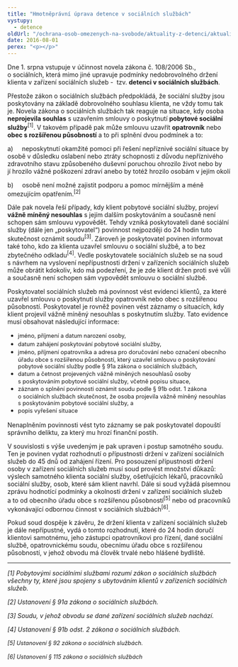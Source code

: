 ```yaml
---
title: "Hmotněprávní úprava detence v sociálních službách"
vystupy:
  - detence
oldUrl: "/ochrana-osob-omezenych-na-svobode/aktuality-z-detenci/aktuality-z-detenci-2016/hmotnepravni-uprava-detence-v-socialnich-sluzbach/"
date: 2016-08-01
perex: "<p></p>"
---
```


<!-- imported from the old website -->

<p>Dne 1. srpna vstupuje v účinnost novela zákona č. 108/2006 Sb., o sociálních, která mimo jiné upravuje podmínky nedobrovolného držení klienta v zařízení sociálních služeb -  tzv. <b>detenci v sociálních službách</b>.</p> <p>Přestože zákon o sociálních službách předpokládá, že sociální služby jsou poskytovány na základě dobrovolného souhlasu klienta, ne vždy tomu tak je. Novela zákona o sociálních službách tak reaguje na situace, kdy osoba <b>neprojevila souhlas</b> s uzavřením smlouvy o poskytnutí <b>pobytové sociální služby</b><sup>[1]</sup>. V takovém případě pak může smlouvu uzavřít <b>opatrovník</b> nebo <b>obec s rozšířenou působností</b> a to při splnění dvou podmínek a to:</p> <p>a)     neposkytnutí okamžité pomoci při řešení nepříznivé sociální situace by osobě v důsledku oslabení nebo ztráty schopnosti z důvodu nepříznivého zdravotního stavu způsobeného duševní poruchou ohrozilo život nebo by jí hrozilo vážné poškození zdraví anebo by totéž hrozilo osobám v jejím okolí</p> <p>b)     osobě není možné zajistit podporu a pomoc mírnějším a méně omezujícím opatřením.<sup>[2]</sup></p> <p>Dále pak novela řeší případy, kdy klient pobytové sociální služby, projeví <b>vážně míněný nesouhlas</b> s jejím dalším poskytováním a současně není schopen sám smlouvu vypovědět. Tehdy vzniká poskytovateli dané sociální služby (dále jen „poskytovatel“) povinnost nejpozději do 24 hodin tuto skutečnost oznámit soudu<sup>[3]</sup>. Zároveň je poskytovatel povinen informovat také toho, kdo za klienta uzavřel smlouvu o sociální službě, a to bez zbytečného odkladu<sup>[4]</sup>. Vedle poskytovatele sociálních služeb se na soud s návrhem na vyslovení nepřípustnosti držení v zařízeních sociálních služ<a name="_GoBack"></a>eb může obrátit kdokoliv, kdo má podezření, že je zde klient držen proti své vůli a současně není schopen sám vypovědět smlouvu o sociální službě.</p> <p>Poskytovatel sociálních služeb má povinnost vést evidenci klientů, za které uzavřel smlouvu o poskytnutí služby opatrovník nebo obec s rozšířenou působností. Poskytovatel je rovněž povinen vést záznamy o situacích, kdy klient projevil vážně míněný nesouhlas s poskytnutím služby. Tato evidence musí obsahovat následující informace:</p><ul><li><span style="line-height: 17.92px; font-size: 12.8px;">jméno, příjmení a datum narození osoby,</span></li><li><span style="line-height: 17.92px; font-size: 12.8px;">datum zahájení poskytování pobytové sociální služby,</span></li><li><span style="line-height: 17.92px; font-size: 12.8px;">jméno, příjmení opatrovníka a adresa pro doručování nebo označení obecního úřadu obce s rozšířenou působností, který uzavřel smlouvu o poskytování pobytové sociální služby podle § 91a zákona o sociálních službách,</span></li><li><span style="line-height: 17.92px; font-size: 12.8px;">datum a četnost projevených vážně míněných nesouhlasů osoby s poskytováním pobytové sociální služby, včetně popisu situace,</span></li><li><span style="line-height: 17.92px; font-size: 12.8px;">záznam o splnění povinnosti oznámit soudu podle § 91b odst. 1 zákona o sociálních službách skutečnost, že osoba projevila vážně míněný nesouhlas s poskytováním pobytové sociální služby, a</span></li><li><span style="line-height: 17.92px; font-size: 12.8px;">popis vyřešení situace</span></li></ul> <p>Nenaplněním povinnosti vést tyto záznamy se pak poskytovatel dopouští správního deliktu, za který mu hrozí finanční postih.</p><p>V souvislosti s výše uvedeným je pak upraven i postup samotného soudu. Ten je povinen vydat rozhodnutí o přípustnosti držení v zařízení sociálních služeb do 45 dnů od zahájení řízení. Pro posouzení přípustnosti držení osoby v zařízení sociálních služeb musí soud provést množství důkazů: výslech samotného klienta sociální služby, ošetřujících lékařů, pracovníků sociální služby, osob, které sám klient navrhl. Dále si soud vyžádá písemnou zprávu hodnotící podmínky a okolnosti držení v zařízení sociálních služeb a to od obecního úřadu obce s rozšířenou působností<sup>[5]</sup> nebo od pracovníků vykonávající odbornou činnost v sociálních službách<sup>[6]</sup>.</p><p> Pokud soud dospěje k závěru, že držení klienta v zařízení sociálních služeb je dále nepřípustné, vydá o tomto rozhodnutí, které do 24 hodin doručí klientovi samotnému, jeho zástupci opatrovníkovi pro řízení, dané sociální službě, opatrovnickému soudu, obecnímu úřadu<a name="_GoBack"></a> obce s rozšířenou působností, v jehož obvodu má člověk trvalé nebo hlášené bydliště.</p><p><span style="font-size:11.0pt;line-height:115%;font-family:&quot;Calibri&quot;,&quot;sans-serif&quot;;
mso-ascii-theme-font:minor-latin;mso-fareast-font-family:Calibri;mso-fareast-theme-font:
minor-latin;mso-hansi-theme-font:minor-latin;mso-bidi-font-family:&quot;Times New Roman&quot;;
mso-bidi-theme-font:minor-bidi;background:yellow;mso-highlight:yellow;
mso-ansi-language:CS;mso-fareast-language:EN-US;mso-bidi-language:AR-SA"></span></p> <hr /> <p><i>[1] Pobytovými sociálními službami rozumí zákon o sociálních službách všechny ty, které jsou spojeny s ubytováním klientů v zařízeních sociálních služeb.</i></p> <p><i>[2] Ustanovení § 91a zákona o sociálních službách.</i></p> <p><i>[3] Soudu, v jehož obvodu se dané zařízení sociálních služeb nachází.</i></p> <p><i>[4] Ustanovení § 91b odst. 2 zákona o sociálních službách.</i></p><p style="line-height: 17.92px; font-size: 12.8px;"><i>[5] Ustanovení § 92 zákona o sociálních službách.</i></p><p style="line-height: 17.92px; font-size: 12.8px;"><i>[6] Ustanovení § 115 zákona o sociálních službách</i></p>
